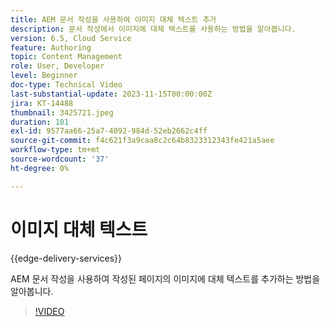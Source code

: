 ```yaml
---
title: AEM 문서 작성을 사용하여 이미지 대체 텍스트 추가
description: 문서 작성에서 이미지에 대체 텍스트를 사용하는 방법을 알아봅니다.
version: 6.5, Cloud Service
feature: Authoring
topic: Content Management
role: User, Developer
level: Beginner
doc-type: Technical Video
last-substantial-update: 2023-11-15T00:00:00Z
jira: KT-14488
thumbnail: 3425721.jpeg
duration: 101
exl-id: 9577aa66-25a7-4092-984d-52eb2662c4ff
source-git-commit: f4c621f3a9caa8c2c64b8323312343fe421a5aee
workflow-type: tm+mt
source-wordcount: '37'
ht-degree: 0%

---
```


# 이미지 대체 텍스트

{{edge-delivery-services}}

AEM 문서 작성을 사용하여 작성된 페이지의 이미지에 대체 텍스트를 추가하는 방법을 알아봅니다.

>[!VIDEO](https://video.tv.adobe.com/v/3425721/?learn=on)
